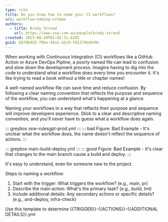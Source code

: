 ```yaml
---
type: rule
title: Do you know how to name your CI workflows?
uri: workflow-naming-scheme
authors:
  - title: Brady Stroud
    url: https://www.ssw.com.au/people/brady-stroud
created: 2023-08-20T02:02:31.620Z
guid: bb78bd25-79be-44a1-a2c9-fd1274bd449c
---
```


When working with Continuous Integration (CI) workflows like a GitHub Action or Azure DevOps Pipline, a poorly named file can lead to confusion and slow down the development process. Imagine having to dig into the code to understand what a workflow does every time you encounter it. It's like trying to read a book without a title or chapter names!

A well-named workflow file can save time and reduce confusion. By following a clear naming convention that reflects the purpose and sequence of the workflow, you can understand what's happening at a glance.

Naming your workflows in a way that reflects their purpose and sequence will improve developers experience. Stick to a clear and descriptive naming convention, and you'll never have to guess what a workflow does again.

<!--endintro-->

::: greybox
ssw-rulesgpt-prod.yml
:::
::: bad
Figure: Bad Example - It's unclear what the workflow does, the name doesn't reflect the sequence of actions.
:::


::: greybox
main-build-deploy.yml
:::
::: good
Figure: Bad Example - It's clear that changes to the main branch cause a build and deploy.
:::

It's easy to understand, even for someone new to the project.

Steps to naming a workflow:
1. Start with the trigger: What triggers the workflow? (e.g., main, pr)
2. Describe the main action: What's the primary task? (e.g., build, lint)
3. Include additional details: Any secondary actions or specific details? (e.g., and-deploy, infra-check)

Use this template to determine {{TRIGGER}}-{{ACTIONS}}-{{ADDITIONAL DETAILS}}.yml